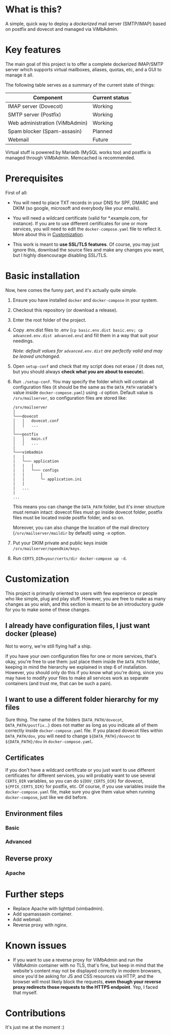 # What is this?

A simple, quick way to deploy a *dockerized* mail server (SMTP/IMAP) based on postfix and dovecot and managed via ViMbAdmin.

# Key features

The main goal of this project is to offer a complete dockerized IMAP/SMTP server which supports virtual mailboxes, aliases, quotas, etc, and a GUI to manage it all.

The following table serves as a summary of the current state of things:

| Component | Current status |
|-|-|
| IMAP server (Dovecot) | Working |
| SMTP server (Postfix) | Working |
| Web administration (ViMbAdmin) | Working |
| Spam blocker (Spam-assasin) | Planned |
| Webmail | Future |

Virtual stuff is powered by Mariadb (MySQL works too) and postfix is managed through ViMbAdmin. Memcached is recommended.

# Prerequisites

First of all:

- You will need to place TXT records in your DNS for SPF, DMARC and DKIM (so google, microsoft and everybody like your emails).
- You will need a wildcard certificate (valid for *.example.com, for instance). If you are to use different certificates for one or more services, you will need to edit the `docker-compose.yaml` file to reflect it. More about this in [Customization](#customization).

- This work is meant to **use SSL/TLS features**. Of course, you may just ignore this, download the source files and make any changes you want, but I highly disencourage disabling SSL/TLS.

# Basic installation

Now, here comes the funny part, and it's actually quite simple.

1. Ensure you have installed `docker` and `docker-compose` in your system.
2. Checkout this repository (or download a release).
3. Enter the root folder of the project.
4. Copy .env.dist files to .env (`cp basic.env.dist basic.env; cp advanced.env.dist advanced.env`) and fill them in a way that suit your needings. 

    *Note: default values for `advanced.env.dist` are perfectly valid and may be leaved unchanged*.
5. Open `setup-conf` and check that my script does not erase / (it does not, but you should always **check what you are about to execute**).
6. Run `./setup-conf`. You may specify the folder which will contain all configuration files (it should be the same as the `DATA_PATH` variable's value inside `docker-compose.yaml`) using `-d` option. Default value is `/srv/mailserver`, so configuration files are stored like:
    ```
    /srv/mailserver
    │
    └───dovecot
    │   │   dovecot.conf
    │   │   ...
    │   
    └───postfix
    │   │   main.cf
    │   │   ...
    |
    └───vimbadmin
    |   |
    |   └─── application
    |   |   |
    |   |   └─── configs
    |   |       |
    |   |       └─ application.ini
    |   |
    |   ...
    |
    ...
    ```
    This means you can change the `DATA_PATH` folder, but it's inner structure must remain intact: dovecot files must go inside dovecot folder, postfix files must be located inside postfix folder, and so on.

    Moreover, you can also change the location of the mail directory (`/srv/mailserver/maildir` by default) using `-m` option.

7. Put your DKIM private and public keys inside `/srv/mailserver/opendkim/keys`.
8. Run `CERTS_DIR=your/certs/dir docker-compose up -d`.

# Customization

This project is primarily oriented to users with few experience or people who like simple, plug and play stuff. However, you are free to make as many changes as you wish, and this section is meant to be an introductory guide for you to make some of these changes.

## I already have configuration files, I just want docker (please)

Not to worry, we're still flying half a ship.

If you have your own configuration files for one or more services, that's okay, you're free to use them: just place them inside the `DATA_PATH` folder, keeping in mind the hierarchy we explained in step 6 of installation. However, you should only do this if you know what you're doing, since you may have to modify your files to make all services work as separate containers (and trust me, that can be such a pain).

## I want to use a different folder hierarchy for my files

Sure thing. The name of the folders (`DATA_PATH/dovecot`, `DATA_PATH/postfix`...) does not matter as long as you indicate all of them correctly inside `docker-compose.yaml` file. If you placed dovecot files within `DATA_PATH/dov`, you will need to change `${DATA_PATH}/dovecot` to `${DATA_PATH}/dov` in `docker-compose.yaml`. 

## Certificates

If you don't have a wildcard certificate or you just want to use different certificates for different services, you will probably want to use several `CERTS_DIR` variables, so you can do `${DOV_CERTS_DIR}` for dovecot, `${PFIX_CERTS_DIR}` for postfix, etc. Of course, if you use variables inside the `docker-compose.yaml` file, make sure you give them value when running `docker-compose`, just like we did before.

## Environment files

### Basic

### Advanced

## Reverse proxy

### Apache

# Further steps

- Replace Apache with lighttpd (vimbadmin).
- Add spamassasin container.
- Add webmail.
- Reverse proxy with nginx.

# Known issues

- If you want to use a reverse proxy for ViMbAdmin and run the ViMbAdmin container with no TLS, that's fine, but keep in mind that the website's content may not be displayed correctly in modern browsers, since you'd be asking for JS and CSS resources via HTTP, and the browser will most likely block the requests, **even though your reverse proxy redirects those requests to the HTTPS endpoint**. Yep, I faced that myself.

# Contributions

It's just me at the moment :)
